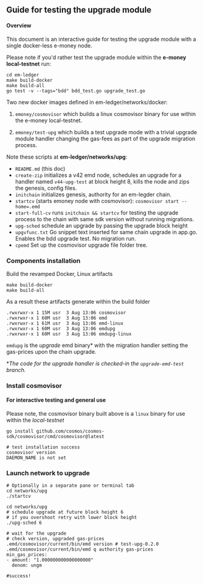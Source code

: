 ## Guide for testing the upgrade module
#### Overview
This document is an interactive guide for testing the upgrade module with a single docker-less e-money node. 

Please note if you'd rather test the upgrade module within the **e-money local-testnet** run:

```shell
cd em-ledger
make build-docker
make build-all
go test -v --tags="bdd" bdd_test.go upgrade_test.go
```

Two new docker images defined in em-ledger/networks/docker:

1. `emoney/cosmovisor` which builds a linux cosmovisor binary for use within the e-money local-testnet.

2. `emoney/test-upg` which builds a test upgrade mode with a trivial upgrade module handler changing the gas-fees as part of the upgrade migration process.

Note these scripts at **em-ledger/networks/upg**:
* `README.md` (this doc)
* `create-zip` initializes a v42 emd node, schedules an upgrade for a handler named `v44-upg-test` at block height 8, kills the node and zips the genesis, config files. 
* `initchain` initializes genesis, authority for an em-legder chain.
* `startcv` (starts emoney node with cosmovisor): `cosmovisor start --home=.emd`
* `start-full-cv` runs `initchain && startcv` for testing the upgrade process to the chain with same sdk version without running migrations.
* `upg-sched` schedule an upgrade by passing the upgrade block height 
* `upgvfunc.txt` Go snippet text inserted for same chain upgrade in app.go. Enables the bdd upgrade test. No migration run.
* `cpemd` Set up the cosmovisor upgrade file folder tree. 

### Components installation
Build the revamped Docker, Linux artifacts
```shell
make build-docker
make build-all
```
As a result these artifacts generate within the build folder
```shell
.rwxrwxr-x 1 15M usr  3 Aug 13:06 cosmovisor
.rwxrwxr-x 1 60M usr  3 Aug 13:06 emd
.rwxrwxr-x 1 61M usr  3 Aug 13:06 emd-linux
.rwxrwxr-x 1 60M usr  3 Aug 13:06 emdupg
.rwxrwxr-x 1 60M usr  3 Aug 13:06 emdupg-linux
```
`emdupg` is the *upgrade* emd binary* with the migration handler setting the gas-prices upon the chain upgrade.

**The code for the upgrade handler is checked-in the *`upgrade-emd-test`* branch.*
### Install cosmovisor

#### For interactive testing and general use
Please note, the cosmovisor binary built above is a `linux` binary for use within the *local-testnet*
```shell
go install github.com/cosmos/cosmos-sdk/cosmovisor/cmd/cosmovisor@latest

# test installation success
cosmovisor version
DAEMON_NAME is not set
```

### Launch network to upgrade
```shell
# Optionally in a separate pane or terminal tab
cd networks/upg
./startcv

cd networks/upg
# schedule upgrade at future block height 6
# if you overshoot retry with lower block height
./upg-sched 6

# wait for the upgrade
# check version, upgraded gas-prices
.emd/cosmovisor/current/bin/emd version # test-upg-0.2.0
.emd/cosmovisor/current/bin/emd q authority gas-prices
min_gas_prices:
- amount: "1.000000000000000000"
  denom: ungm

#success!
```
